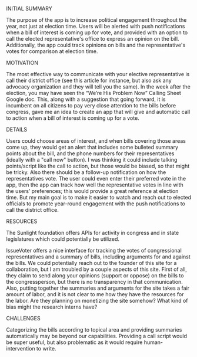 INITIAL SUMMARY

The purpose of the app is to increase political engagement throughout the year, not just at election time. Users will be alerted with push notifications when a bill of interest is coming up for vote, and provided with an option to call the elected representative's office to express an opinion on the bill. Additionally, the app could track opinions on bills and the representative's votes for comparison at election time.

MOTIVATION

The most effective way to communicate with your elective representative is call their district office \(see this article for instance, but also ask any advocacy organization and they will tell you the same\). In the week after the election, you may have seen the “We’re His Problem Now” Calling Sheet Google doc. This, along with a suggestion that going forward, it is incumbent on all citizens to pay very close attention to the bills before congress, gave me an idea to create an app that will give and automatic call to action when a bill of interest is coming up for a vote.

DETAILS

Users could choose areas of interest, and when bills covering those areas come up, they would get an alert that includes some bulleted summary points about the bill, and the phone numbers for their representatives \(ideally with a "call now" button\). I was thinking it could include talking points/script like the call to action, but those would be biased, so that might be tricky. Also there should be a follow-up notification on how the representatives vote. The user could even enter their preferred vote in the app, then the app can track how well the representative votes in line with the users’ preferences; this would provide a great reference at election time. But my main goal is to make it easier to watch and reach out to elected officials to promote year-round engagement with the push notifications to call the district office.

RESOURCES

The Sunlight foundation offers APIs for activity in congress and in state legislatures which could potentially be utilized.

IssueVoter offers a nice interface for tracking the votes of congressional representatives and a summary of bills, including arguments for and against the bills. We could potentially reach out to the founder of this site for a collaboration, but I am troubled by a couple aspects of this site. First of all, they claim to send along your opinions \(support or oppose\) on the bills to the congressperson, but there is no transparency in that communication. Also, putting together the summaries and arguments for the site takes a fair amount of labor, and it is not clear to me how they have the resources for the labor. Are they planning on monetizing the site somehow? What kind of bias might the research interns have?

CHALLENGES

Categorizing the bills according to topical area and providing summaries automatically may be beyond our capabilities. Providing a call script would be super useful, but also problematic as it would require human-intervention to write.

